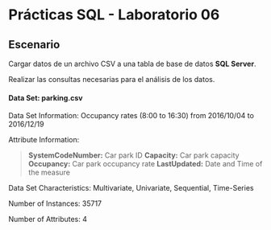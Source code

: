# Prácticas SQL - Laboratorio 06

## Escenario
Cargar datos de un archivo CSV a una tabla de base de datos __SQL Server__.

Realizar las consultas necesarias para el análisis de los datos.

#### Data Set: parking.csv

Data Set Information: Occupancy rates (8:00 to 16:30) from 2016/10/04 to 2016/12/19

Attribute Information:

> __SystemCodeNumber:__ Car park ID
> __Capacity:__ Car park capacity
> __Occupancy:__ Car park occupancy rate
> __LastUpdated:__ Date and Time of the measure

Data Set Characteristics: Multivariate, Univariate, Sequential, Time-Series

Number of Instances: 35717

Number of Attributes: 4